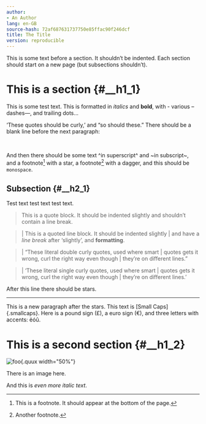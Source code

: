 ```yaml
---
author:
- An Author
lang: en-GB
source-hash: 72af687631737750e85ffac90f246dcf
title: The Title
version: reproducible
---
```


This is some text before a section. It shouldn’t be indented. Each section should start on a new page (but subsections shouldn’t).

# This is a section {#__h1_1}

This is some test text. This is formatted in *italics* and **bold**, with - various – dashes—, and trailing dots…

‘These quotes should be curly,’ and “so should these.” There should be a blank line before the next paragraph:

 

And then there should be some text ^in superscript^ and ~in subscript~, and a footnote[^1] with a star, a footnote[^2] with a dagger, and this should be `monospace`.

## Subsection {#__h2_1}

Test text test text test text.

> This is a quote block. It should be indented slightly and shouldn’t contain a line break.

> | This is a quoted line block. It should be indented slightly
> | and have a *line break* after ‘slightly’, and **formatting**.

> | “These literal double curly quotes, used where smart
> | quotes gets it wrong, curl the right way even though
> | they’re on different lines.”

> | ‘These literal single curly quotes, used where smart
> | quotes gets it wrong, curl the right way even though
> | they’re on different lines.’

After this line there should be stars.

------------------------------------------------------------------------

This is a new paragraph after the stars. This text is [Small Caps]{.smallcaps}. Here is a pound sign (£), a euro sign (€), and three letters with accents: ëóû.

# This is a second section {#__h1_2}

![foo](tests/test2/image.jpg "bar"){.quux width="50%"}

There is an image here.

And this is *even more italic text*.

[^1]: This is a footnote. It should appear at the bottom of the page.

[^2]: Another footnote.
